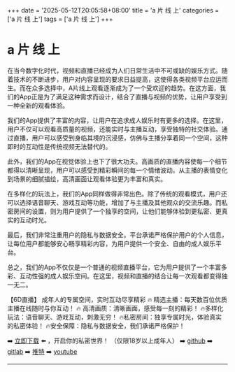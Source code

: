 +++
date = '2025-05-12T20:05:58+08:00'
title = 'a 片 线 上'
categories = ['a 片 线 上']
tags = ['a 片 线 上']
+++

# a 片 线 上

在当今数字化时代，视频和直播已经成为人们日常生活中不可或缺的娱乐方式。随着技术的不断进步，用户对内容呈现的要求日益提高，这使得各类视频平台应运而生。而在众多选择中，A片线上观看逐渐成为了一个受欢迎的趋势。在这方面，我们的App正是为了满足这种需求而设计，结合了直播与视频的优势，让用户享受到一种全新的观看体验。

我们的App提供了丰富的内容，让用户在追求成人娱乐时有更多的选择。在这里，用户不仅可以观看高质量的视频，还能实时与主播互动，享受独特的社交体验。通过直播，用户可以感受到身临其境的沉浸感，仿佛与主播分享着同一个空间，这种即时的互动性是传统视频无法替代的。

此外，我们的App在视觉体验上也下了很大功夫。高画质的直播内容使每一个细节都得以清晰呈现，用户可以感受到精彩瞬间的每一个情绪波动。从主播的表情变化到场景的细腻描绘，高清画面让观看体验更为丰富和真实。

在多样化的玩法上，我们的App同样做得非常出色。除了传统的观看模式，用户还可以选择语音聊天、游戏互动等功能，增加了与主播及其他观众的交流乐趣。而私密房间的设置，则为用户提供了一个独享的空间，让他们能够体验到更私密、更真实的互动时光。

最后，我们非常注重用户的隐私与数据安全。平台承诺严格保护用户的个人信息，让每位用户都能够安心畅享精彩内容，为用户提供一个安全、自由的成人娱乐平台。

总之，我们的App不仅仅是一个普通的视频直播平台，它为用户提供了一个丰富多彩、互动性强的成人娱乐空间。在这里，视频和直播的结合让每一次观看都变得独一无二。

【6D直播】
成年人的专属空间，实时互动尽享精彩
🔥 精选主播：每天数百位优质主播在线随时与你互动！
🔥 高清画质：清晰画面，感受每一刻的精彩！
🔥多样化玩法：语音聊天、游戏互动，刺激无穷！
🔥私密房间：独享专属时光，体验真实的私密体验！
🔥安全保障：隐私与数据安全，我们承诺严格保护！

➡️ [立即下载](https://down123.s3.ap-east-1.amazonaws.com/index.html?channelCode=blog) ⬅️ ，开启你的私密世界！
（仅限18岁以上成年人）
➡️ [github](https://aldult-live.github.io/)
➡️ [gitlab](https://seo-09598d.gitlab.io/)
➡️ [推特](https://x.com/wegame33)
➡️ [youtube](https://www.youtube.com/@6Dlive)

---
